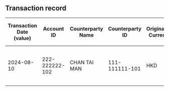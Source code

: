 ## Transaction record
| Transaction Date (value) | Account ID | Counterparty Name | Counterparty ID | Originating Currency | Originating Amount | Debit Credit Indicator | Beneficiary Bank Raw | Originator Bank Raw | Beneficiary Name | Originator Account Number | Transaction Type Source | Transaction Code Description | Sending Bank Account Number | Sending Bank Address | Converted Amount | Fraud payment |
| --- | --- | --- | --- | --- | --- | --- | --- | --- | --- | --- | --- | --- | --- | --- | --- | --- |
| 2024-08-10 | 222-222222-102 | CHAN TAI MAN | 111-111111-101 | HKD | 10169 | D | NaN | NaN | CHAN TAI MAN | 222-222222-102 | DUTF | DCP UNRELATED ELECTRONIC TRANSFER DEBIT FROM PIB | NaN | NaN | 10169 | 3 |